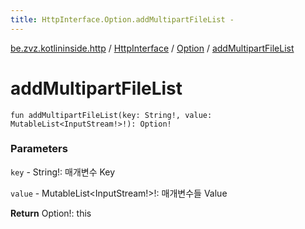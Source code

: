 ```yaml
---
title: HttpInterface.Option.addMultipartFileList - 
---
```


[be.zvz.kotlininside.http](../../index.html) / [HttpInterface](../index.html) / [Option](index.html) / [addMultipartFileList](./add-multipart-file-list.html)

# addMultipartFileList

`fun addMultipartFileList(key: String!, value: MutableList<InputStream!>!): Option!`

### Parameters

`key` - String!: 매개변수 Key

`value` - MutableList&lt;InputStream!&gt;!: 매개변수들 Value

**Return**
Option!: this

